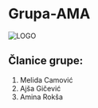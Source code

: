 # Grupa-AMA

![LOGO](https://i.pinimg.com/750x/be/41/0b/be410b401e7f9189feeee681ef976991.jpg)

## Članice grupe:

1. Melida Camović
2. Ajša Gičević
3. Amina Rokša
